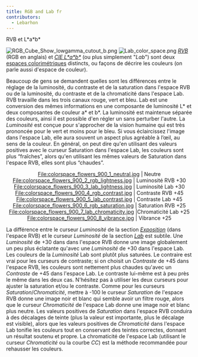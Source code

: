 ```yaml
---
title: RGB and Lab fr
contributors:
  - Lebarhon
---
```


<div class="pagetitle">

RVB et L\*a\*b\*

</div>

![](RGB_Cube_Show_lowgamma_cutout_b.png "RGB_Cube_Show_lowgamma_cutout_b.png")
![](Lab_color_space.png "Lab_color_space.png")
*[RVB](https://en.wikipedia.org/wiki/RGB_color_space)* (RGB en anglais)
et *[CIE L\*a\*b\*](https://fr.wikipedia.org/wiki/CIE_Lab)* (ou plus
simplement "*Lab*") sont deux [espaces
colorimétriques](https://fr.wikipedia.org/wiki/Espace_de_couleur)
distincts, ou façons de décrire les couleurs (on parle aussi d'espace de
couleur).

Beaucoup de gens se demandent quelles sont les différences entre le
réglage de la luminosité, du contraste et de la saturation dans l'espace
RVB ou de la luminosité, du contraste et de la chromaticité dans
l'espace Lab. RVB travaille dans les trois canaux rouge, vert et bleu.
Lab est une conversion des mêmes informations en une composante de
luminosité L\* et deux composantes de couleur a\* et b\*. La luminosité
est maintenue séparée des couleurs, ainsi il est possible d'en régler un
sans perturber l'autre. La *Luminosité* est conçue pour s'approcher de
la vision humaine qui est très prononcée pour le vert et moins pour le
bleu. Si vous éclaircissez l'image dans l'espace Lab, elle aura souvent
un aspect plus agréable à l’œil, au sens de la couleur. En général, on
peut dire qu'en utilisant des valeurs positives avec le curseur
Saturation dans l'espace Lab, les couleurs sont plus “fraîches”, alors
qu'en utilisant les mêmes valeurs de Saturation dans l'espace RVB, elles
sont plus “chaudes”.

<div align="center">

<File:colorspace_flowers_900_1_neutral.jpg> \| Neutre
<File:colorspace_flowers_900_2_rgb_lightness.jpg> \| Luminosité RVB +30
<File:colorspace_flowers_900_3_lab_lightness.jpg> \| Luminosité Lab +30
<File:colorspace_flowers_900_4_rgb_contrast.jpg> \| Contraste RVB +45
<File:colorspace_flowers_900_5_lab_contrast.jpg> \| Contraste Lab +45
<File:colorspace_flowers_900_6_rgb_saturation.jpg> \| Saturation RVB +25
<File:colorspace_flowers_900_7_lab_chromaticity.jpg> \|Chromaticité Lab
+25 <File:colorspace_flowers_900_8_vibrance.jpg> \| Vibrance +25

</div>

La différence entre le curseur *Luminosité* de la section
*[Exposition](Exposure/fr.md)* (dans l'espace RVB) et le curseur
*Luminosité* de la section *[Lab](Lab_Adjustments/fr.md)* est
subtile. Une *Luminosité* de +30 dans dans l'espace RVB donne une image
globalement un peu plus éclatante qu'avec une *Luminosité* de +30 dans
l'espace Lab. Les couleurs de la *Luminosité* Lab sont plutôt plus
saturées. Le contraire est vrai pour les curseurs de contraste; si on
choisit un *Contraste* de +45 dans l'espace RVB, les couleurs sont
nettement plus chaudes qu'avec un *Contraste* de +45 dans l'espace Lab.
Le contraste lui-même est à peu près le même dans les deux cas.
N'hésitez pas à utiliser les deux curseurs pour ajuster la saturation
et/ou le contraste. Comme pour les curseurs *Saturation*/*Chromaticité*,
mettre à -100 le curseur *Saturation* de l'espace RVB donne une image
noir et blanc qui semble avoir un filtre rouge, alors que le curseur
*Chromaticité* de l'espace Lab donne une image noir et blanc plus
neutre. Les valeurs positives de *Saturation* dans l'espace RVB conduira
à des décalages de teinte (plus la valeur est importante, plus le
décalage est visible), alors que les valeurs positives de *Chromaticité*
dans l'espace Lab tonifie les couleurs tout en conservant des teintes
correctes, donnant un résultat soutenu et propre. La chromaticité de
l'espace Lab (utilisant le curseur *Chromaticité* ou la courbe *CC*) est
la méthode recommandée pour rehausser les couleurs.

